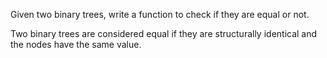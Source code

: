 Given two binary trees, write a function to check if they are equal or not.

Two binary trees are considered equal if they are structurally identical and the nodes have the same value.